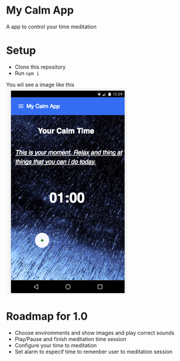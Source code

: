 # My Calm App

A app to control your time meditation


# Setup
- Clone this repository
- Run `npm i`

You wil see a image like this
![Image of Main Screen App](calm.png)


# Roadmap for 1.0
- Choose enviromments and show images and play correct sounds
- Play/Pause and finish meditation time session 
- Configure your time to meditation
- Set alarm to especif time to remenber user to meditation session
